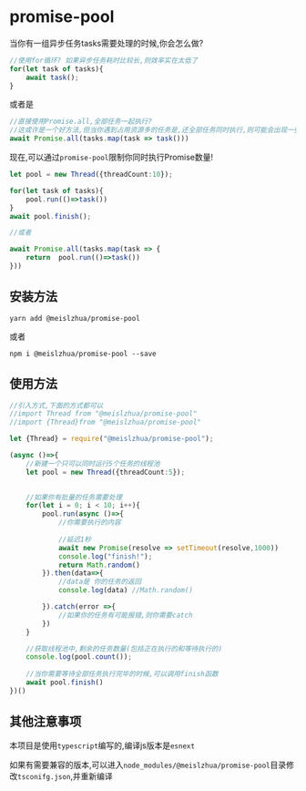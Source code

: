 # promise-pool
当你有一组异步任务tasks需要处理的时候,你会怎么做?
```typescript
//使用for循环? 如果异步任务耗时比较长,则效率实在太低了
for(let task of tasks){
    await task();
}
```
或者是
```typescript
//直接使用Promise.all,全部任务一起执行?
//这或许是一个好方法,但当你遇到占用资源多的任务是,还全部任务同时执行,则可能会出现一些意外
await Promise.all(tasks.map(task => task()))
```
现在,可以通过`promise-pool`限制你同时执行Promise数量!
```typescript
let pool = new Thread({threadCount:10});

for(let task of tasks){
    pool.run(()=>task())
}
await pool.finish();

//或者

await Promise.all(tasks.map(task => {
    return  pool.run(()=>task())
}))
```

## 安装方法
```
yarn add @meislzhua/promise-pool
```
或者
```
npm i @meislzhua/promise-pool --save
```

## 使用方法
```typescript
//引入方式,下面的方式都可以
//import Thread from "@meislzhua/promise-pool"
//import {Thread}from "@meislzhua/promise-pool"

let {Thread} = require("@meislzhua/promise-pool");

(async ()=>{
    //新建一个只可以同时运行5个任务的线程池
    let pool = new Thread({threadCount:5});
    

    //如果你有批量的任务需要处理
    for(let i = 0; i < 10; i++){
        pool.run(async ()=>{
            //你需要执行的内容
            
            //延迟1秒
            await new Promise(resolve => setTimeout(resolve,1000))
            console.log("finish!");
            return Math.random()
        }).then(data=>{
            //data是 你的任务的返回
            console.log(data) //Math.random()

        }).catch(error =>{
            //如果你的任务有可能报错,则你需要catch
        })
    }   

    //获取线程池中,剩余的任务数量(包括正在执行的和等待执行的)
    console.log(pool.count());
    
    //当你需要等待全部任务执行完毕的时候,可以调用finish函数
    await pool.finish()
})()
```
## 其他注意事项
本项目是使用`typescript`编写的,编译js版本是`esnext`

如果有需要兼容的版本,可以进入`node_modules/@meislzhua/promise-pool`目录修改`tsconifg.json`,并重新编译
